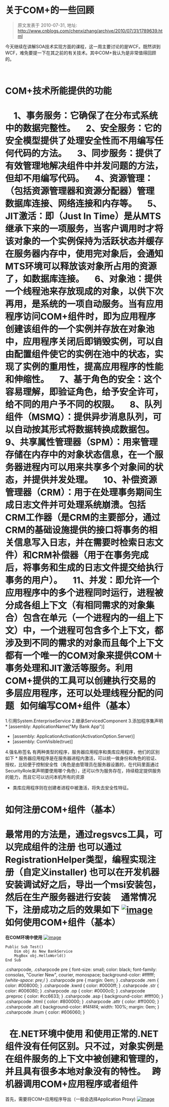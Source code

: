 # 关于COM+的一些回顾 
> 原文发表于 2010-07-31, 地址: http://www.cnblogs.com/chenxizhang/archive/2010/07/31/1789639.html 


今天继续在讲解SOA技术实现方面的课程，这一周主要讨论的是WCF。既然讲到WCF，难免要提一下在其之前的有关技术。其中COM+我认为是非常值得回顾的。

  

 COM+技术所能提供的功能
=============

     1、事务服务：它确保了在分布式系统中的数据完整性。     2、安全服务：它的安全模型提供了处理安全性而不用编写任何代码的方法。     3、同步服务：提供了有效管理地解决组件中并发问题的方法，但却不用编写代码。     4、资源管理：（包括资源管理器和资源分配器）管理数据库连接、网络连接和内存等。     5、JIT激活：即（Just In Time）是从MTS继承下来的一项服务，当客户调用时才将该对象的一个实例保持为活跃状态并缓存在服务器内存中，使用完对象后，会通知MTS环境可以释放该对象所占用的资源了，如数据库连接。     6、对象池：提供一个线程池来存放现成的对象，以供下次再用，是系统的一项自动服务。当有应用程序访问COM+组件时，即为应用程序创建该组件的一个实例并存放在对象池中，应用程序关闭后即销毁实例，可以自由配置组件使它的实例在池中的状态，实现了实例的重用性，提高应用程序的性能和伸缩性。     7、基于角色的安全：这个容易理解，即验证角色，给予安全许可，给不同的用户予不同的权限。     8、队列组件（MSMQ）：提供异步消息队列，可以自动按其形式将数据转换成数据包。     9、共享属性管理器（SPM）：用来管理存储在内存中的对象状态信息，在一个服务器进程内可以用来共享多个对象间的状态，并提供并发处理。     10、补偿资源管理器（CRM）：用于在处理事务期间生成日志文件并可处理系统崩溃。包括CRM工作器（是CRM的主要部分，通过CRM的基础设施提供的接口将事务的相关信息写入日志，并在需要时检索日志文件）和CRM补偿器（用于在事务完成后，将事务和生成的日志文件提交给执行事务的用户）。     11、并发：即允许一个应用程序中的多个进程同时运行，进程被分成各组上下文（有相同需求的对象集合）包含在单元（一个进程内的一组上下文）中，一个进程可包含多个上下文，都涉及到不同的需求的对象而且每个上下文都有一个唯一的COM对象来提供COM＋事务处理和JIT激活等服务。利用COM+提供的工具可以创建执行交易的多层应用程序，还可以处理线程分配的问题   如何编写COM+组件（基本）
==============

 1.引用System.EnterpriseService 2.继承ServicedComponent 3.添加程序集声明 * [assembly: ApplicationName("My Bank App")]
* [assembly: ApplicationActivation(ActivationOption.Server)]
* [assembly: ComVisible(true)]

 4.强名称签名 有两种类型的程序，服务器应用程序和类库应用程序，他们的区别如下 * 服务器应用程序是在服务器进程内激活，可以统一做身份和角色的验证、授权，比较便于控制安全性（角色是由管理员在服务器设置的，在代码里面通过SecurityRole来声明要使用哪个角色），还可以作为服务存在，持续稳定提供服务的能力，而且它可以访问本机所有的资源
* 类库应用程序则在创建者进程中被激活，将失去安全性特征。

 如何注册COM+组件（基本）
==============

 最常用的方法是，通过regsvcs工具，可以完成组件的注册 也可以通过RegistrationHelper类型，编程实现注册（自定义installer) 也可以在开发机器安装调试好之后，导出一个msi安装包，然后在生产服务器进行安装     通常情况下，注册成功之后的效果如下 [![image](./images/1789639-image_thumb.png "image")](http://images.cnblogs.com/cnblogs_com/chenxizhang/WindowsLiveWriter/COM_12017/image_2.png) 如何使用COM+组件（基本）
==============

 **在COM环境中使用** [![image](./images/1789639-image_thumb_1.png "image")](http://images.cnblogs.com/cnblogs_com/chenxizhang/WindowsLiveWriter/COM_12017/image_4.png) 
```
Public Sub Test()
    Dim obj As New BankService
    MsgBox obj.HelloWorld()
End Sub

```

.csharpcode, .csharpcode pre
{
 font-size: small;
 color: black;
 font-family: consolas, "Courier New", courier, monospace;
 background-color: #ffffff;
 /*white-space: pre;*/
}
.csharpcode pre { margin: 0em; }
.csharpcode .rem { color: #008000; }
.csharpcode .kwrd { color: #0000ff; }
.csharpcode .str { color: #006080; }
.csharpcode .op { color: #0000c0; }
.csharpcode .preproc { color: #cc6633; }
.csharpcode .asp { background-color: #ffff00; }
.csharpcode .html { color: #800000; }
.csharpcode .attr { color: #ff0000; }
.csharpcode .alt 
{
 background-color: #f4f4f4;
 width: 100%;
 margin: 0em;
}
.csharpcode .lnum { color: #606060; }

  **在.NET环境中使用**
和使用正常的.NET组件没有任何区别。只不过，对象实例是在组件服务的上下文中被创建和管理的，并且具有很多本地对象没有的特性。
  跨机器调用COM+应用程序或者组件
=================


首先，需要将COM+应用程序导出（一般会选择Application Proxy)
[![image](./images/1789639-image_thumb_2.png "image")](http://images.cnblogs.com/cnblogs_com/chenxizhang/WindowsLiveWriter/COM_12017/image_6.png)































































